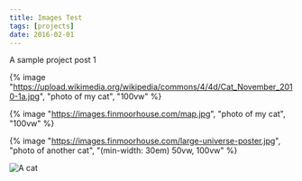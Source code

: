 ```yaml
---
title: Images Test
tags: [projects]
date: 2016-02-01
---
```


A sample project post 1

{% image "https://upload.wikimedia.org/wikipedia/commons/4/4d/Cat_November_2010-1a.jpg", "photo of my cat", "100vw" %}

{% image "https://images.finmoorhouse.com/map.jpg", "photo of my cat", "100vw" %}

{% image "https://images.finmoorhouse.com/large-universe-poster.jpg", "photo of another cat", "(min-width: 30em) 50vw, 100vw" %}

![A cat]("https://upload.wikimedia.org/wikipedia/commons/4/4d/Cat_November_2010-1a.jpg")